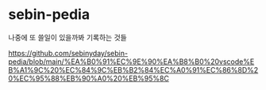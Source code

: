 # sebin-pedia
나중에 또 쓸일이 있을까봐 기록하는 것들

https://github.com/sebinyday/sebin-pedia/blob/main/%EA%B0%91%EC%9E%90%EA%B8%B0%20vscode%EB%A1%9C%20%EC%84%9C%EB%B2%84%EC%A0%91%EC%86%8D%20%EC%95%88%EB%90%A0%20%EB%95%8C 
